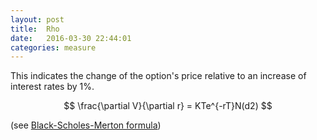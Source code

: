 ```yaml
---
layout: post
title:  Rho
date:   2016-03-30 22:44:01
categories: measure
---
```


This indicates the change of the option's price relative to an increase of
interest rates by 1%.

$$ \frac{\partial V}{\partial r} = KTe^{-rT}N(d2) $$

(see [Black-Scholes-Merton formula](../methods/black-scholes-merton.html))
